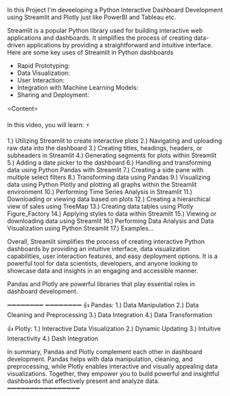 In this Project I'm deveeloping a Python Interactive Dashboard Development using Streamlit and Plotly just like PowerBI and Tableau etc.

Streamlit is a popular Python library used for building interactive web applications and dashboards. It simplifies the process of creating data-driven applications by providing a straightforward and intuitive interface. Here are some key uses of Streamlit in Python dashboards

* Rapid Prototyping: 
* Data Visualization:
* User Interaction:
* Integration with Machine Learning Models: 
* Sharing and Deployment:

⭐Content⭐

In this video, you will learn: ⚡

1.) Utilizing Streamlit to create interactive plots
2.) Navigating and uploading raw data into the dashboard
3.) Creating titles, headings, headers, or subheaders in Streamlit
4.) Generating segments for plots within Streamlit
5.) Adding a date picker to the dashboard
6.) Handling and transforming data using Python Pandas with Streamlit
7.) Creating a side pane with multiple select filters
8.) Transforming data using Pandas
9.) Visualizing data using Python Plotly and plotting all graphs within the Streamlit environment
10.) Performing Time Series Analysis in Streamlit
11.) Downloading or viewing data based on plots
12.) Creating a hierarchical view of sales using TreeMap
13.) Creating data tables using Plotly Figure_Factory
14.) Applying styles to data within Streamlit
15.) Viewing or downloading data using Streamlit
16.) Performing Data Analysis and Data Visualization using Python Streamlit
17.) Examples...

Overall, Streamlit simplifies the process of creating interactive Python dashboards by providing an intuitive interface, data visualization capabilities, user interaction features, and easy deployment options. It is a powerful tool for data scientists, developers, and anyone looking to showcase data and insights in an engaging and accessible manner.

Pandas and Plotly are powerful libraries that play essential roles in dashboard development.

➖➖➖➖➖➖➖➖ ➖➖➖➖➖➖➖➖
👍 Pandas:
1.) Data Manipulation
2.) Data Cleaning and Preprocessing
3.) Data Integration
4.) Data Transformation

👍 Plotly:
1.) Interactive Data Visualization
2.) Dynamic Updating
3.) Intuitive Interactivity
4.) Dash Integration

In summary, Pandas and Plotly complement each other in dashboard development. Pandas helps with data manipulation, cleaning, and preprocessing, while Plotly enables interactive and visually appealing data visualizations. Together, they empower you to build powerful and insightful dashboards that effectively present and analyze data.
➖➖➖➖➖➖➖➖➖➖➖➖➖➖➖➖
